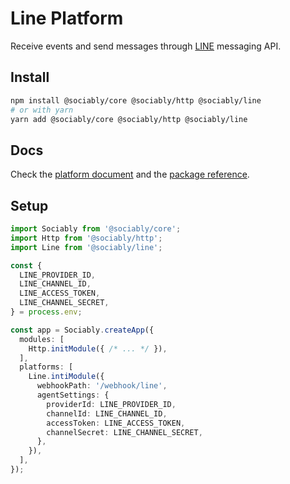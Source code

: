 # Line Platform

Receive events and send messages through [LINE](https://developers.line.biz/en/docs/messaging-api/overview/)
messaging API.

## Install

```bash
npm install @sociably/core @sociably/http @sociably/line
# or with yarn
yarn add @sociably/core @sociably/http @sociably/line
```

## Docs

Check the [platform document](https://sociably.js.org/docs/line-platform)
and the [package reference](https://sociably.js.org/api/modules/line.html).

## Setup

```ts
import Sociably from '@sociably/core';
import Http from '@sociably/http';
import Line from '@sociably/line';

const {
  LINE_PROVIDER_ID,
  LINE_CHANNEL_ID,
  LINE_ACCESS_TOKEN,
  LINE_CHANNEL_SECRET,
} = process.env;

const app = Sociably.createApp({
  modules: [
    Http.initModule({ /* ... */ }),
  ],
  platforms: [
    Line.intiModule({
      webhookPath: '/webhook/line',
      agentSettings: {
        providerId: LINE_PROVIDER_ID,
        channelId: LINE_CHANNEL_ID,
        accessToken: LINE_ACCESS_TOKEN,
        channelSecret: LINE_CHANNEL_SECRET,
      },
    }),
  ],
});
```

